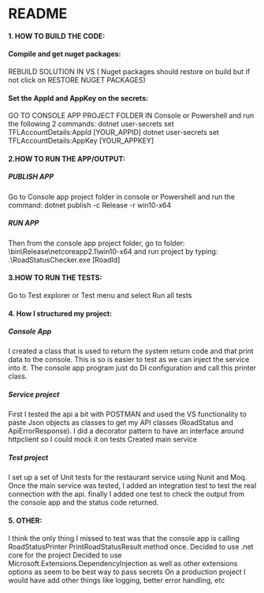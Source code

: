 # README

#### 1. HOW TO BUILD THE CODE:

#### Compile and get nuget packages:
REBUILD SOLUTION IN VS ( Nuget packages should restore on build but if not click on RESTORE NUGET PACKAGES) 

#### Set the AppId and AppKey on the secrets:
GO TO CONSOLE APP PROJECT FOLDER IN Console or Powershell and run the following 2 commands:
dotnet user-secrets set TFLAccountDetails:AppId [YOUR_APPID]
dotnet user-secrets set TFLAccountDetails:AppKey [YOUR_APPKEY]

#### 2.HOW TO RUN THE APP/OUTPUT:

##### PUBLISH APP
Go to Console app project folder in console or Powershell and run the command: dotnet publish -c Release -r win10-x64

##### RUN APP
Then from the console app project folder, go to folder: \bin\Release\netcoreapp2.1\win10-x64 and run project by typing:  .\RoadStatusChecker.exe [RoadId]


#### 3.HOW TO RUN THE TESTS:

Go to Test explorer or Test menu and select Run all tests


#### 4. How I structured my project: 

##### Console App

I created a class that is used to return the system return code and that print data to the console. This is so is easier to test as we can inject the service into it.
The console app program just do DI configuration and call this printer class.


##### Service project

First I tested the api a bit with POSTMAN and used the VS functionality to paste Json objects as classes to get my API classes (RoadStatus and ApiErrorResponse). 
I did a decorator pattern to have an interface around httpclient so I could mock it on tests
Created main service


##### Test project

I set up a set of Unit tests for the restaurant service using Nunit and Moq. 
 Once the main service was tested, I added an integration test to test the real connection with the api. 
 finally I added one test to check the output from the console app and the status code returned.
 
 
#### 5. OTHER:

I think the only thing I missed to test was that the console app is calling RoadStatusPrinter PrintRoadStatusResult method once.
Decided to use .net core for the project 
Decided to use Microsoft.Extensions.DependencyInjection as well as other extensions options as seem to be best way to pass secrets 
On a production project I would have add other things like logging, better error handling, etc